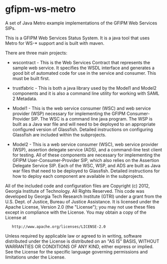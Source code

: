 gfipm-ws-metro
==============

A set of Java Metro example implementations of the GFIPM Web Services SIPs.

  This is a GFIPM Web Services Status System.  It is a java tool that uses Metro for
WS-* support and is built with maven.

  There are three main projects:
   - wscontract - This is the Web Services Contract that represents the sample web service.
       It specifies the WSDL interface and generates a good bit of automated code for use
       in the service and consumer.  This must be built first.

   - trustfabric - This is both a java library used by the Model1 and Model2 components and 
                   it is also a command line utility for working with SAML 2 Metadata.

   - Model1 - This is the web service consumer (WSC) and web service provider (WSP) necessary for implementing
              the GFIPM Consumer-Provider SIP.  The WSC is a command line java program.  The WSP is built as a
              Java war file and will need to be deployed to an appropriate configured version of Glassfish. 
              Detailed instructions on configuring Glassfish are included within the subprojects.

   - Model2 - This is a web service consumer (WSC), web service provider (WSP), assertion delegate service (ADS), 
              and a command-line test client for testing.  All of these components are necessary for implementing
              the GFIPM User-Consumer-Provider SIP, which also relies on the Assertion Delegate Service SIP.  Each
              of the WSC, WSP, and ADS are built as Java war files that need to be deployed to Glassfish.  Detailed
              instructions for how to deploy each component are available in the subprojects.

All of the included code and configuration files are  Copyright (c) 2012, Georgia Institute of Technology. All Rights Reserved.  This code was developed by Georgia Tech Research Institute (GTRI) under a grant from the U.S. Dept. of Justice, Bureau of Justice Assistance.  It is licensed under the Apache License, Version 2.0 (the "License"); you may not use these files except in compliance with the License.  You may obtain a copy of the License at

       http://www.apache.org/licenses/LICENSE-2.0

   Unless required by applicable law or agreed to in writing, software
   distributed under the License is distributed on an "AS IS" BASIS,
   WITHOUT WARRANTIES OR CONDITIONS OF ANY KIND, either express or implied.
   See the License for the specific language governing permissions and
   limitations under the License.

